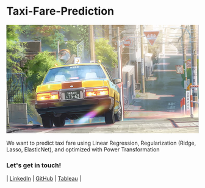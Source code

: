 # Taxi-Fare-Prediction

![](https://github.com/baressiym/Taxi-Fare-Prediction/blob/main/taxi-tokyo-road-kimi-no-na-wa-wallpaper-preview.jpg)


We want to predict taxi fare using Linear Regression, Regularization (Ridge, Lasso, ElasticNet), and optimized with Power Transformation



### Let's get in touch!

|  [LinkedIn](https://www.linkedin.com/in/baressi/)  |  [GitHub](https://github.com/baressiym)  | [Tableau](https://public.tableau.com/app/profile/baressi.yehezkiel) |
